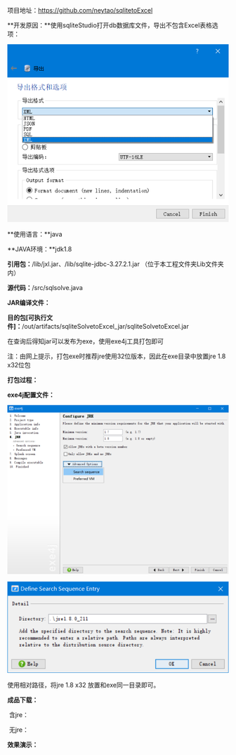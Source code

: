项目地址：<https://github.com/neytao/sqlitetoExcel>



**开发原因：**使用sqliteStudio打开db数据库文件，导出不包含Excel表格选项：

![Snipaste_2019-05-22_19-05-27](imgaes/Snipaste_2019-05-22_19-05-27.png)



**使用语言：**java

**JAVA环境：**jdk1.8

**引用包：**/lib/jxl.jar、/lib/sqlite-jdbc-3.27.2.1.jar （位于本工程文件夹Lib文件夹内）

**源代码：**/src/sqlsolve.java



**JAR编译文件：**

**目的包[可执行文件]：**/out/artifacts/sqliteSolvetoExcel_jar/sqliteSolvetoExcel.jar

在查询后得知jar可以发布为exe，使用exe4j工具打包即可 

注：由网上提示，打包exe时推荐jre使用32位版本，因此在exe目录中放置jre 1.8 x32位包

**打包过程：**

**exe4j配置文件：**

![1558524204992](imgaes/1558524204992.png)

![1558524235566](imgaes/1558524235566.png)

使用相对路径，将jre 1.8 x32 放置和exe同一目录即可。



**成品下载：**

​	含jre：

​	无jre：

**效果演示：**

​	